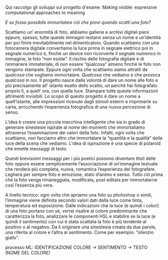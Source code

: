 Qui raccolgo gli sviluppi sul progetto d'esame.
Making visible: expressive computational approaches to meaning

_E se fosse possibile immortalare ciò che provi quando scatti una foto?_

Scattiamo un’ enormità di foto, abbiamo gallerie e archivi digitali pieni eppure, spesso, tutte queste immagini restano senza un nome e un’identità per poi finire inevitabilmente nel dimenticatoio. Quando scattiamo con una fotocamera digitale convertiamo la luce prima in segnale elettrico poi in segnale numerico e, finchè un device non riconverte il segnale numerico in immagine, la foto “non esiste”. Il rischio delle fotografia digitale è di rimmanere immateriale, di non essere “qualcosa” almeno finchè le foto non vengono stampate. Eppure ogni volta che scattiamo siamo attratti da _qualcosa_ che vogliamo immortalare. _Qualcosa_ che vediamo e che provoca _qualcosa_ in noi. Il progetto nasce dalla volontà di dare un nome alle foto e più precisamente all’ istante esatto dello scatto, un perchè hai fotografato proprio lì, a quell’ ora, con quella luce. Stampare tutte queste informazioni altrimenti invisibili. Lo scopo di questo progetto è dare un nome a quell’istante, alle impressioni ricevute dagli stimoli esterni e imprimerle su carta, arricchendo l’esperienza fotografica di una nuova percezione di senso.

L’idea è creare una piccola macchina intelligente che sia in grado di generare sinestesie ispirate al nome dei momenti che immortaliamo attraverso l’esaminazione dei valori della foto. Infatti, ogni volta che scattiamo, non facciamo altro che immortalare la “quantità e la qualità” della luce della scena che vediamo. L'idea di ispirazione è una specie di polaroid che emette messaggi di testo.

Questi brevissimi messaggi per i più poetici possono diventare titoli delle foto oppure essere semplicemente l’associazione di un’immagine testuale che renderà più completa, nuova, romantica l’esperienza del fotografare. Legherà per sempre foto e emozione, stato d’animo e senso. Tutto ciò prima che la foto venga rimaneggiata, modificata, post editata per immortalarne così l’essenza più vera.

A livello tecnico: ogni volta che apriamo una foto su photoshop o simili, l’immagine viene definita secondo valori dati dalla luce come tinta, temperatura ed esposizione. Dalle indicazioni che la luce (e quindi i colori) di una foto portano con sè, vorrei risalire al colore predominante che caratterizza la foto, analizzare le componenti HSL e stabilire se la luce (e quindi il sentimento) con cui è stata scattata la foto è più tendente al positivo o al negativo. Da lì originare una sinestesia creata da due parole, una riferita al colore e l’altra al sentimento. Come per esempio: “silenzio giallo”.

processo ML: IDENTIFICAZIONE COLORE -> SENTIMENTO -> TESTO (NOME DEL COLORE)

